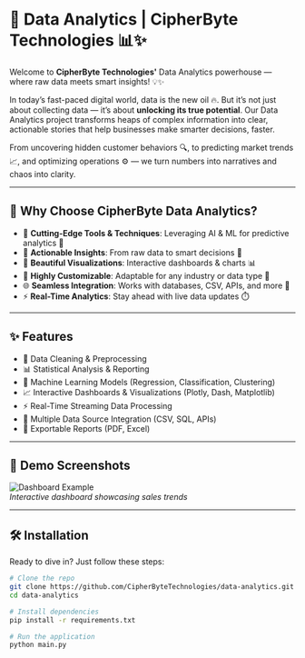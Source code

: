 # 🚀 Data Analytics | CipherByte Technologies 📊✨

Welcome to **CipherByte Technologies'** Data Analytics powerhouse — where raw data meets smart insights! 💡✨

In today’s fast-paced digital world, data is the new oil 🔥. But it’s not just about collecting data — it’s about **unlocking its true potential**. Our Data Analytics project transforms heaps of complex information into clear, actionable stories that help businesses make smarter decisions, faster.

From uncovering hidden customer behaviors 🔍, to predicting market trends 📈, and optimizing operations ⚙️ — we turn numbers into narratives and chaos into clarity.

---

## 🌟 Why Choose CipherByte Data Analytics?

- 🚀 **Cutting-Edge Tools & Techniques**: Leveraging AI & ML for predictive analytics 🤖  
- 🎯 **Actionable Insights**: From raw data to smart decisions 💼  
- 🎨 **Beautiful Visualizations**: Interactive dashboards & charts 📊  
- 🔧 **Highly Customizable**: Adaptable for any industry or data type 🔄  
- 🌐 **Seamless Integration**: Works with databases, CSV, APIs, and more 🔗  
- ⚡ **Real-Time Analytics**: Stay ahead with live data updates ⏱️  

---

## ✨ Features

- 🧹 Data Cleaning & Preprocessing  
- 📊 Statistical Analysis & Reporting  
- 🤖 Machine Learning Models (Regression, Classification, Clustering)  
- 📈 Interactive Dashboards & Visualizations (Plotly, Dash, Matplotlib)  
- ⚡ Real-Time Streaming Data Processing  
- 🔄 Multiple Data Source Integration (CSV, SQL, APIs)  
- 📄 Exportable Reports (PDF, Excel)  

---

## 🎨 Demo Screenshots

![Dashboard Example](https://user-images.githubusercontent.com/yourusername/demo-dashboard.png)  
*Interactive dashboard showcasing sales trends*

---

## 🛠️ Installation

Ready to dive in? Just follow these steps:

```bash
# Clone the repo
git clone https://github.com/CipherByteTechnologies/data-analytics.git
cd data-analytics

# Install dependencies
pip install -r requirements.txt

# Run the application
python main.py

